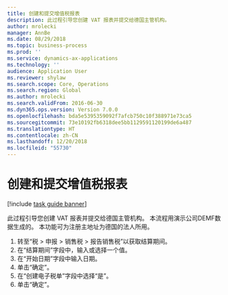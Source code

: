 ```yaml
---
title: 创建和提交增值税报表
description: 此过程引导您创建 VAT 报表并提交给德国主管机构。
author: mrolecki
manager: AnnBe
ms.date: 08/29/2018
ms.topic: business-process
ms.prod: ''
ms.service: dynamics-ax-applications
ms.technology: ''
audience: Application User
ms.reviewer: shylaw
ms.search.scope: Core, Operations
ms.search.region: Global
ms.author: mrolecki
ms.search.validFrom: 2016-06-30
ms.dyn365.ops.version: Version 7.0.0
ms.openlocfilehash: bda5e5395359092f7afcb750c10f388971e73ca5
ms.sourcegitcommit: 73e10192fb6318dee5bb1129591120199de6a487
ms.translationtype: HT
ms.contentlocale: zh-CN
ms.lasthandoff: 12/20/2018
ms.locfileid: "55730"
---
```

# <a name="create-and-submit-vat-report"></a>创建和提交增值税报表

[!include [task guide banner](../../includes/task-guide-banner.md)]

此过程引导您创建 VAT 报表并提交给德国主管机构。 本流程用演示公司DEMF数据生成的。 本功能可为注册主地址为德国的法人所用。

1. 转至“税 > 申报 > 销售税 > 报告销售税”以获取结算期间。
2. 在“结算期间”字段中，输入或选择一个值。
3. 在“开始日期”字段中输入日期。
4. 单击“确定”。
5. 在“创建电子税单”字段中选择“是”。
6. 单击“确定”。

